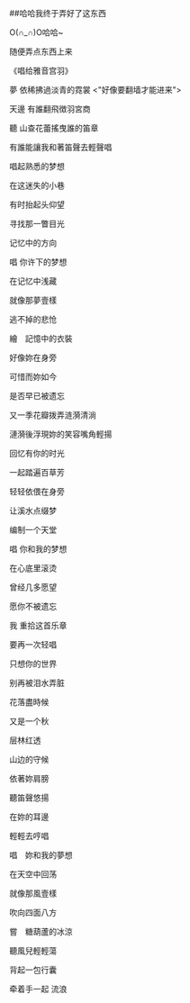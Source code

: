 ##哈哈我终于弄好了这东西

O(∩_∩)O哈哈~

随便弄点东西上来




《唱给雅音宫羽》

夢    依稀拂過淡青的霓裳      <"好像要翻墙才能进来"> 

天邊  有誰翻飛徴羽宮商

聽 山查花蕾搖曳誰的笛章

有誰能讓我和著笛聲去輕聲唱

唱起熟悉的梦想

在这迷失的小巷

有时抬起头仰望

寻找那一瞥目光

记忆中的方向

唱 你许下的梦想

在记忆中浅藏

就像那夢壹樣　

逃不掉的悲怆

繪　記憶中的衣裝　

好像妳在身旁

可惜而妳如今　

是否早已被遗忘

又一季花瓣拨弄涟漪清淌

漣漪後浮現妳的笑容嘴角輕揚

回忆有你的时光

一起踏遍百草芳

轻轻依偎在身旁

让溪水点缀梦

编制一个天堂

唱 你和我的梦想

在心底里滚烫

曾经几多愿望 

愿你不被遗忘

我 重拾这首乐章

要再一次轻唱

只想你的世界 

别再被泪水弄脏

花落盡時候　

又是一个秋

层林红透　

山边的守候

依著妳肩膀　

聽笛聲悠揚

在妳的耳邊　

輕輕去哼唱

唱　妳和我的夢想　

在天空中回荡

就像那風壹樣 

吹向四面八方

嘗　糖葫蘆的冰涼　

聽風兒輕輕蕩

背起一包行囊　

牵着手一起 流浪